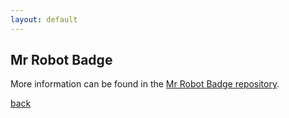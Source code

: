 ```yaml
---
layout: default
---
```


## Mr Robot Badge





More information can be found in the [Mr Robot Badge repository](https://github.com/bbenchoff/MrRobotBadge).

[back](./)